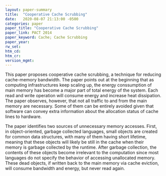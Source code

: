 ```yaml
---
layout: paper-summary
title:  "Cooperative Cache Scrubbing"
date:   2020-08-07 21:13:00 -0500
categories: paper
paper_title: "Cooperative Cache Scrubbing"
paper_link: PACT 2014
paper_keyword: Cache; Cache Scrubbing
paper_year: 
rw_set:
htm_cd:
htm_cr:
version_mgmt:
---
```


This paper proposes cooperative cache scrubbing, a technique for reducing cache-memory bandwidth. The paper points out
at the beginning that as computing infrastructures keep scaling up, the energy conssumption of main memory has become
a major part of total energy of the system. Each read and write operation will consume energy and increase heat dissipation. 
The paper observes, however, that not all traffic to and from the main memory are necessary. Some of them can be entirely
avoided given that software can convey extra information about the allocation status of cache lines to hardware. 

The paper identifies two sources of unnecessary memory accesses. First, in object-oriented, garbage collected languages,
small objects are created for common data structures, with many of them having short lifetime, meaning that these 
objects will likely be still in the cache when their memory is garbage collected by the runtime. After garbage collection,
the contents of these objects become irrelevant to the computation since most languages do not specify the behavior of
accessing unallocated memory. These dead objects, if written back to the main memory via cache eviction, will consume
bandwidth and energy, but never read again.

